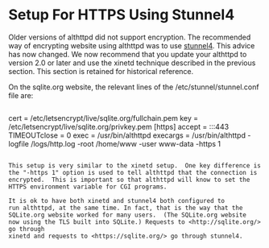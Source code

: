 Setup For HTTPS Using Stunnel4
==============================

Older versions of althttpd did not support encryption.  The recommended
way of encrypting website using althttpd was to
use [stunnel4](https://www.stunnel.org/).  This advice has now changed.
We now recommend that you update your althttpd to version 2.0 or later
and use the xinetd technique described in the previous section.  This
section is retained for historical reference.

On the sqlite.org website, the relevant lines of the
/etc/stunnel/stunnel.conf file are:

> ~~~
cert = /etc/letsencrypt/live/sqlite.org/fullchain.pem
key = /etc/letsencrypt/live/sqlite.org/privkey.pem
[https]
accept       = :::443
TIMEOUTclose = 0
exec         = /usr/bin/althttpd
execargs     = /usr/bin/althttpd -logfile /logs/http.log -root /home/www -user www-data -https 1
~~~

This setup is very similar to the xinetd setup.  One key difference is
the "-https 1" option is used to tell althttpd that the connection is
encrypted.  This is important so that althttpd will know to set the
HTTPS environment variable for CGI programs.

It is ok to have both xinetd and stunnel4 both configured to
run althttpd, at the same time. In fact, that is the way that the
SQLite.org website worked for many users.  (The SQLite.org website
now using the TLS built into SQLite.) Requests to <http://sqlite.org/> go through
xinetd and requests to <https://sqlite.org/> go through stunnel4.
